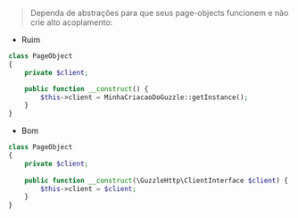 > Dependa de abstrações para que seus page-objects funcionem e não crie alto acoplamento:

- Ruim

```php
class PageObject
{
    private $client;

    public function __construct() { 
        $this->client = MinhaCriacaoDoGuzzle::getInstance();
    }
}
```
 
- Bom

```php
class PageObject
{
    private $client;
    
    public function __construct(\GuzzleHttp\ClientInterface $client) { 
        $this->client = $client;
    }
}
```
